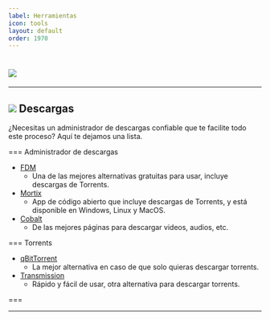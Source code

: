 ```yaml
---
label: Herramientas
icon: tools
layout: default
order: 1970
---
```


# ![](https://i.postimg.cc/44MT0yR1/HERRAMIENTASAS.png)

---

## ![](https://i.postimg.cc/fyHqs50r/Proyecto-nuevo-2.png) Descargas


¿Necesitas un administrador de descargas confiable que te facilite todo este proceso? Aquí te dejamos una lista.


=== Administrador de descargas

- [FDM](https://www.freedownloadmanager.org/)
    - Una de las mejores alternativas gratuitas para usar, incluye descargas de Torrents.
- [Mortix](https://motrix.app/)    
    - App de código abierto que incluye descargas de Torrents, y está disponible en Windows, Linux y MacOS.
- [Cobalt](https://cobalt.tools/)
    - De las mejores páginas para descargar videos, audios, etc.

=== Torrents

- [qBitTorrent](https://www.qbittorrent.org/)
    - La mejor alternativa en caso de que solo quieras descargar torrents.
- [Transmission](https://transmissionbt.com/)
    - Rápido y fácil de usar, otra alternativa para descargar torrents.

===


---






